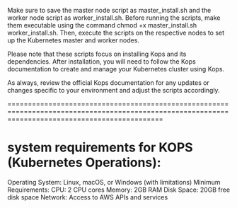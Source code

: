 
Make sure to save the master node script as master_install.sh and the worker node script as worker_install.sh. Before running the scripts, make them executable using the command chmod +x master_install.sh worker_install.sh. Then, execute the scripts on the respective nodes to set up the Kubernetes master and worker nodes.

Please note that these scripts focus on installing Kops and its dependencies. After installation, you will need to follow the Kops documentation to create and manage your Kubernetes cluster using Kops.

As always, review the official Kops documentation for any updates or changes specific to your environment and adjust the scripts accordingly.



==================================================================================================================================================


# system requirements for KOPS (Kubernetes Operations):

Operating System: Linux, macOS, or Windows (with limitations)
Minimum Requirements:
CPU: 2 CPU cores
Memory: 2GB RAM
Disk Space: 20GB free disk space
Network: Access to AWS APIs and services